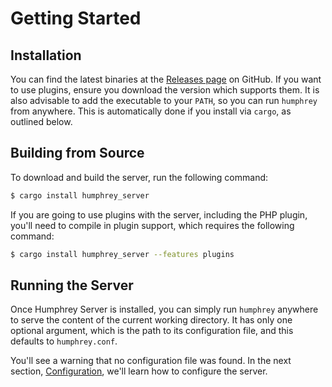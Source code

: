 # Getting Started

## Installation
You can find the latest binaries at the [Releases page](https://github.com/w-henderson/Humphrey/releases) on GitHub. If you want to use plugins, ensure you download the version which supports them. It is also advisable to add the executable to your `PATH`, so you can run `humphrey` from anywhere. This is automatically done if you install via `cargo`, as outlined below.

## Building from Source
To download and build the server, run the following command:

```sh
$ cargo install humphrey_server
```

If you are going to use plugins with the server, including the PHP plugin, you'll need to compile in plugin support, which requires the following command:

```sh
$ cargo install humphrey_server --features plugins
```

## Running the Server
Once Humphrey Server is installed, you can simply run `humphrey` anywhere to serve the content of the current working directory. It has only one optional argument, which is the path to its configuration file, and this defaults to `humphrey.conf`.

You'll see a warning that no configuration file was found. In the next section, [Configuration](configuration.md), we'll learn how to configure the server.